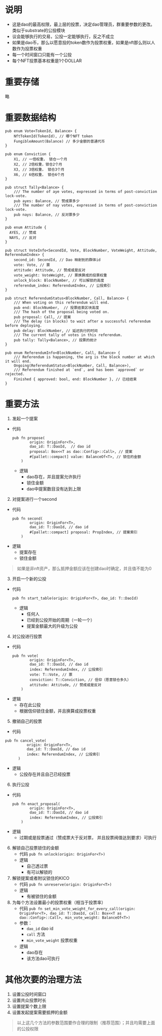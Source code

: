 # 说明
* 这是dao的最高权限，最上层的投票，决定dao管理员，群重要参数的更改。类似于substrate的公投模块
* 议会能够执行的交易，公投一定能够执行，反之不成立
* 如果是dao币，那么以愿意投的token数作为投票权重，如果是nft那么则以人数作为投票权重
* 每一个时间窗口只能有一个公投
* 每个NFT投票基本权重是1个DOLLAR
# 重要存储
略
# 重要数据结构
```angular2html
pub enum Vote<TokenId, Balance> {
	NftTokenId(TokenId), // 哪个NFT token
	FungibleAmount(Balance) // 多少金额的普通代币
}
```
```angular2html
pub enum Conviction {
	X1, // 一倍权重， 锁仓一个月
	X2, // 2倍权重，锁仓2个月
	X3, // 3倍权重， 锁仓3个月
	X6, // 6倍权重， 锁仓6个月
}
```
```commandline
pub struct Tally<Balance> {
	/// The number of aye votes, expressed in terms of post-conviction lock-vote.
	pub ayes: Balance, // 赞成票多少
	/// The number of nay votes, expressed in terms of post-conviction lock-vote.
	pub nays: Balance, // 反对票多少
}
```
```angular2html
pub enum Attitude {
  AYES, // 赞成
  NAYS, // 反对
}
```

```commandline
pub struct VoteInfo<SecondId, Vote, BlockNumber, VoteWeight, Attitude, ReferendumIndex> {
	second_id: SecondId, // Dao 映射到的群体id
	vote: Vote, // 票
	attitude: Attitude, // 赞成或是反对
	vote_weight: VoteWeight, // 票换算成的投票权重
	unlock_block: BlockNumber, // 可以解锁的高度
	referendum_index: ReferendumIndex, // 公投索引
}
```
```commandline
pub struct ReferendumStatus<BlockNumber, Call, Balance> {
	/// When voting on this referendum will end.
	pub end: BlockNumber,  // 投票结束区块高度
	/// The hash of the proposal being voted on.
	pub proposal: Call, // 提案
	/// The delay (in blocks) to wait after a successful referendum before deploying.
	pub delay: BlockNumber, // 延迟执行的时间
	/// The current tally of votes in this referendum.
	pub tally: Tally<Balance>, // 投票的统计
}
```
```commandline
pub enum ReferendumInfo<BlockNumber, Call, Balance> {
	/// Referendum is happening, the arg is the block number at which it will end.
	Ongoing(ReferendumStatus<BlockNumber, Call, Balance>),
	/// Referendum finished at `end`, and has been `approved` or rejected.
	Finished { approved: bool, end: BlockNumber }, // 已经结束
}
```
# 重要方法
1. 发起一个提案
  * 代码
    ```commandline
    pub fn propose(
			origin: OriginFor<T>,
			dao_id: T::DaoId,  // dao id
			proposal: Box<<T as dao::Config>::Call>, // 提案
			#[pallet::compact] value: BalanceOf<T>, // 锁住的金额
		)
    ```
    * 逻辑
      * dao存在，并且提案允许执行
      * 锁住金额
      * dao中提案数目没有达到上限

2. 对提案进行一个second
  * 代码
    ```commandline
    pub fn second(
			origin: OriginFor<T>,
			dao_id: T::DaoId, // dao id
			#[pallet::compact] proposal: PropIndex, // 提案索引
		)
    ```
  * 逻辑
    * 提案存在
    * 锁住金额
    
  > 如果是非nft资产，那么抵押金额应该在创建dao时确定，并且值不能为0
3. 开启一个新的公投
  * 代码
    ```commandline
    pub fn start_table(origin: OriginFor<T>, dao_id: T::DaoId)
    ```
    * 逻辑
      * 任何人
      * 已经到公投开始的周期（一轮一个）
      * 提案金额最大的升级为公投

4. 对公投进行投票
  * 代码
    ```commandline
    pub fn vote(
			origin: OriginFor<T>,
			dao_id: T::DaoId, // dao id
			index: ReferendumIndex, // 公投索引
			vote: T::Vote, // 票
			conviction: T::Conviction, // 信仰（愿意锁仓多久）
			attitude: Attitude, // 赞成或是反对
		)
    ```
  * 逻辑
    * 存在此公投
    * 根据信仰锁住金额，并且换算成投票权重
5. 撤销自己的投票
  * 代码
  ```
  pub fn cancel_vote(
			origin: OriginFor<T>,
			dao_id: T::DaoId, // dao id
			index: ReferendumIndex, // 公投索引
		)

  ```
  * 逻辑
    * 公投存在并且自己已经投票


6. 执行公投
  * 代码
    ```commandline
    pub fn enact_proposal(
			origin: OriginFor<T>,
			dao_id: T::DaoId, // dao id
			index: ReferendumIndex, // 公投索引
		)
    ```
  * 逻辑
    * 过期或是投票通过（赞成票大于反对票， 并且投票阀值达到要求）可执行
6. 解锁自己投票锁住的金额
    * 代码 `pub fn unlock(origin: OriginFor<T>)`
    * 逻辑
        * 自己透过票
        * 有可以解锁的
7. 解锁提案或者附议锁住的KICO
    * 代码 `pub fn unreserve(origin: OriginFor<T>)`
    * 逻辑
        * 有被锁住的金额
8. 为每个方法设置最小的投票权重（相当于投票率）
    * 代码 `pub fn set_min_vote_weight_for_every_call(origin: OriginFor<T>, dao_id: T::DaoId, call: Box<<T as dao::Config>::Call>, min_vote_weight: BalanceOf<T>)`
    * 参数：
        * `dao_id`  dao id
        * `call` 方法
        * `min_vote_weight` 投票权重
    * 逻辑
        * dao存在
        * 该方法dao可执行
# 其他次要的治理方法
1. 设置公投时间窗口
2. 设置共众投票时长
3. 设置提案个数上限
4. 设置发起提案需要抵押的金额
> 以上这几个方法的参数范围要作合理的限制（推荐范围）；并且均需要上面的公投权限

